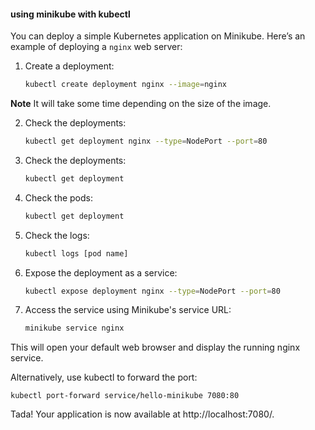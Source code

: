 #### using minikube with kubectl
You can deploy a simple Kubernetes application on Minikube. Here’s an example of deploying a `nginx` web server:

1. Create a deployment:

   ```bash
   kubectl create deployment nginx --image=nginx
   ```
**Note** It will take some time depending on the size of the image.

2. Check the deployments:

   ```bash
   kubectl get deployment nginx --type=NodePort --port=80
   ```

3. Check the deployments:

   ```bash
   kubectl get deployment
   ```

4. Check the pods:

   ```bash
   kubectl get deployment

5. Check the logs:

   ```bash
   kubectl logs [pod name]
   ```
   
6. Expose the deployment as a service:

   ```bash
   kubectl expose deployment nginx --type=NodePort --port=80
   ```

7. Access the service using Minikube's service URL:

   ```bash
   minikube service nginx
   ```

This will open your default web browser and display the running nginx service.

Alternatively, use kubectl to forward the port:
```
kubectl port-forward service/hello-minikube 7080:80
```
Tada! Your application is now available at http://localhost:7080/.
